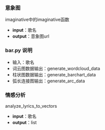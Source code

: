 ### 意象图

imaginative中的imaginative函数

- **input**：歌名
- **output**：意象图url

### bar.py 说明

- 输入：歌名
- 词云图数据输出：generate_wordcloud_data
- 柱状图数据输出：generate_barchart_data
- 弧长连接图输出：generate_arc_data


### 情感分析

analyze_lyrics_to_vectors

- **input**：歌名
- **output**：list
